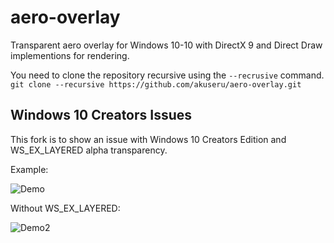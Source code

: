 # aero-overlay
Transparent aero overlay for Windows 10-10 with DirectX 9 and Direct Draw implementions for rendering.

You need to clone the repository recursive using the `--recrusive` command.
```git clone --recursive https://github.com/akuseru/aero-overlay.git```

## Windows 10 Creators Issues
This fork is to show an issue with Windows 10 Creators Edition and WS_EX_LAYERED alpha transparency. 

Example:


![Demo](https://vgy.me/h8A8U1.png)


Without WS_EX_LAYERED:

![Demo2](https://vgy.me/vMH3zg.png)
